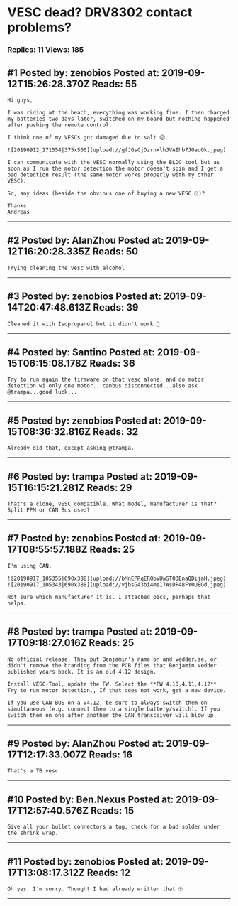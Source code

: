 # VESC dead? DRV8302 contact problems?

### Replies: 11 Views: 185

## \#1 Posted by: zenobios Posted at: 2019-09-12T15:26:28.370Z Reads: 55

```
Hi guys,

I was riding at the beach, everything was working fine. I then charged my batteries two days later, switched on my board but nothing happened after pushing the remote control. 

I think one of my VESCs got damaged due to salt 😥.

![20190912_171554|375x500](upload://gfJGsCjDzrnxlhJVAIhb7JOauOk.jpeg)

I can communicate with the VESC normally using the BLDC tool but as soon as I run the motor detection the motor doesn't spin and I get a bad detection result (the same motor works properly with my other VESC). 

So, any ideas (beside the obvious one of buying a new VESC 🙄)? 

Thanks 
Andreas
```

---
## \#2 Posted by: AlanZhou Posted at: 2019-09-12T16:20:28.335Z Reads: 50

```
Trying cleaning the vesc with alcohol
```

---
## \#3 Posted by: zenobios Posted at: 2019-09-14T20:47:48.613Z Reads: 39

```
Cleaned it with Isopropanol but it didn't work 🤨
```

---
## \#4 Posted by: Santino Posted at: 2019-09-15T06:15:08.178Z Reads: 36

```
Try to run again the firmware on that vesc alone, and do motor detection wi only one motor...canbus disconnected...also ask @trampa...good luck...
```

---
## \#5 Posted by: zenobios Posted at: 2019-09-15T08:36:32.816Z Reads: 32

```
Already did that, except asking @trampa.
```

---
## \#6 Posted by: trampa Posted at: 2019-09-15T16:15:21.281Z Reads: 29

```
That's a clone, VESC compatible. What model, manufacturer is that? Split PPM or CAN Bus used?
```

---
## \#7 Posted by: zenobios Posted at: 2019-09-17T08:55:57.188Z Reads: 25

```
I'm using CAN.

![20190917_105355|690x388](upload://bMnEPRqERQbvUwST03EnaQDijaH.jpeg) ![20190917_105343|690x388](upload://vjbsG43bi4ms17WsDF48FY0UEGd.jpeg)

Not sure which manufacturer it is. I attached pics, perhaps that helps.
```

---
## \#8 Posted by: trampa Posted at: 2019-09-17T09:18:27.016Z Reads: 25

```
No official release. They put Benjamin's name on and vedder.se, or didn't remove the branding from the PCB files that Benjamin Vedder published years back. It is an old 4.12 design. 

Install VESC-Tool, update the FW. Select the **FW 4.10,4.11,4.12**
Try to run motor detection., If that does not work, get a new device. 

If you use CAN BUS on a V4.12, be sure to always switch them on simultaneous (e.g. connect them to a single battery/switch). If you switch them on one after another the CAN transceiver will blow up.
```

---
## \#9 Posted by: AlanZhou Posted at: 2019-09-17T12:17:33.007Z Reads: 16

```
That's a TB vesc
```

---
## \#10 Posted by: Ben.Nexus Posted at: 2019-09-17T12:57:40.576Z Reads: 15

```
Give all your bullet connectors a tug, check for a bad solder under the shrink wrap.
```

---
## \#11 Posted by: zenobios Posted at: 2019-09-17T13:08:17.312Z Reads: 12

```
Oh yes. I'm sorry. Thought I had already written that 🙄
```

---
